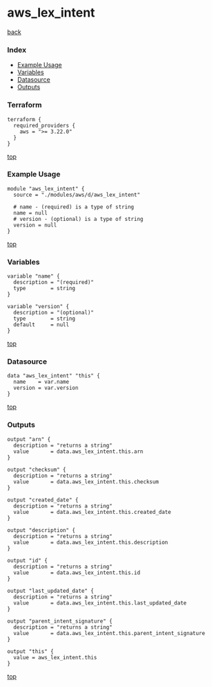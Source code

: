 # aws_lex_intent
[back](../aws.md)
### Index
- [Example Usage](#example-usage)
- [Variables](#variables)
- [Datasource](#datasource)
- [Outputs](#outputs)
### Terraform
```hcl
terraform {
  required_providers {
    aws = ">= 3.22.0"
  }
}
```
[top](#index)
### Example Usage
```hcl
module "aws_lex_intent" {
  source = "./modules/aws/d/aws_lex_intent"

  # name - (required) is a type of string
  name = null
  # version - (optional) is a type of string
  version = null
}
```
[top](#index)
### Variables
```hcl
variable "name" {
  description = "(required)"
  type        = string
}

variable "version" {
  description = "(optional)"
  type        = string
  default     = null
}
```
[top](#index)

### Datasource
```hcl
data "aws_lex_intent" "this" {
  name    = var.name
  version = var.version
}
```
[top](#index)
### Outputs
```hcl
output "arn" {
  description = "returns a string"
  value       = data.aws_lex_intent.this.arn
}

output "checksum" {
  description = "returns a string"
  value       = data.aws_lex_intent.this.checksum
}

output "created_date" {
  description = "returns a string"
  value       = data.aws_lex_intent.this.created_date
}

output "description" {
  description = "returns a string"
  value       = data.aws_lex_intent.this.description
}

output "id" {
  description = "returns a string"
  value       = data.aws_lex_intent.this.id
}

output "last_updated_date" {
  description = "returns a string"
  value       = data.aws_lex_intent.this.last_updated_date
}

output "parent_intent_signature" {
  description = "returns a string"
  value       = data.aws_lex_intent.this.parent_intent_signature
}

output "this" {
  value = aws_lex_intent.this
}
```
[top](#index)
